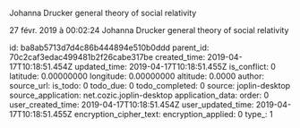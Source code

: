Johanna Drucker general theory of social relativity

27 févr. 2019 à 00:02:24
Johanna Drucker general theory of social relativity


id: ba8ab5713d7d4c86b444894e510b0ddd
parent_id: 70c2caf3edac499481b2f26cabe317be
created_time: 2019-04-17T10:18:51.454Z
updated_time: 2019-04-17T10:18:51.455Z
is_conflict: 0
latitude: 0.00000000
longitude: 0.00000000
altitude: 0.0000
author: 
source_url: 
is_todo: 0
todo_due: 0
todo_completed: 0
source: joplin-desktop
source_application: net.cozic.joplin-desktop
application_data: 
order: 0
user_created_time: 2019-04-17T10:18:51.454Z
user_updated_time: 2019-04-17T10:18:51.455Z
encryption_cipher_text: 
encryption_applied: 0
type_: 1